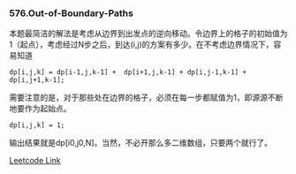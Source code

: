 ### 576.Out-of-Boundary-Paths

本题最简洁的解法是考虑从边界到出发点的逆向移动。令边界上的格子的初始值为1（起点），考虑经过N步之后，到达(i,j)的方案有多少。在不考虑边界情况下，容易知道
```
dp[i,j,k] = dp[i-1,j,k-1] +  dp[i+1,j,k-1] + dp[i,j-1,k-1] + dp[i,j+1,k-1];
```
需要注意的是，对于那些处在边界的格子，必须在每一步都赋值为1，即源源不断地要作为起始点。
```
dp[i,j,k] = 1;
```
输出结果就是dp[i0,j0,N]。当然，不必开那么多二维数组，只要两个就行了。


[Leetcode Link](https://leetcode.com/problems/out-of-boundary-paths)